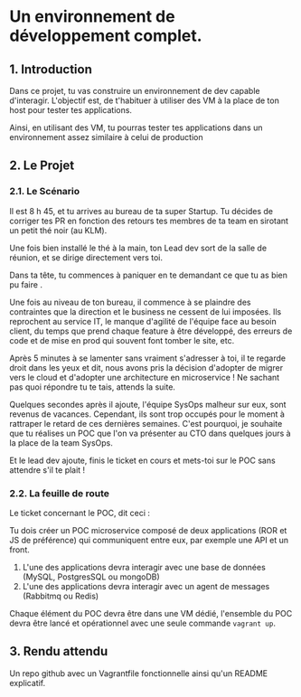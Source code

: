 # Un environnement de développement complet.

## 1. Introduction
Dans ce projet, tu vas construire un environnement de dev capable d'interagir.
L'objectif est, de t'habituer à utiliser des VM à la place de ton host pour tester tes applications. 

Ainsi, en utilisant des VM, tu pourras tester tes applications dans un environnement assez similaire à celui de production


## 2. Le Projet
### 2.1. Le Scénario
Il est 8 h 45, et tu arrives au bureau de ta super Startup. 
Tu décides de corriger tes PR en fonction des retours tes membres de ta team en sirotant un petit thé noir (au KLM).

Une fois bien installé le thé à la main, ton Lead dev sort de la salle de réunion, et se dirige directement vers toi.

Dans ta tête, tu commences à paniquer en te demandant ce que tu as bien pu faire <emoji>.

Une fois au niveau de ton bureau, il commence à se plaindre des contraintes que la direction et le business ne cessent de lui imposées.
Ils reprochent au service IT, le manque d'agilité de l'équipe face au besoin client, du temps que prend chaque feature à être développé, des erreurs de code et de mise en prod qui souvent font tomber le site, etc.

Après 5 minutes à se lamenter sans vraiment s'adresser à toi,
il te regarde droit dans les yeux et dit, nous avons pris la décision d'adopter de migrer vers le cloud et d'adopter une architecture en microservice !
Ne sachant pas quoi répondre tu te tais, attends la suite.

Quelques secondes après il ajoute, l'équipe SysOps malheur sur eux, sont revenus de vacances.
Cependant, ils sont trop occupés pour le moment à rattraper le retard de ces dernières semaines.
C'est pourquoi, je souhaite que tu réalises un POC que l'on va présenter au CTO dans quelques jours à la place de la team SysOps.

Et le lead dev ajoute, finis le ticket en cours et mets-toi sur le POC sans attendre s'il te plait !

### 2.2. La feuille de route
Le ticket concernant le POC, dit ceci :

Tu dois créer un POC microservice composé de deux applications (ROR et JS de préférence) 
qui communiquent entre eux, par exemple une API et un front.

1. L'une des applications devra interagir avec une base de données (MySQL, PostgresSQL ou mongoDB)
2. L'une des applications devra interagir avec un agent de messages (Rabbitmq ou Redis)

Chaque élément du POC devra être dans une VM dédié, l'ensemble du POC devra être lancé et opérationnel avec une seule commande `vagrant up`.

## 3. Rendu attendu
Un repo github avec un Vagrantfile fonctionnelle ainsi qu'un README explicatif.